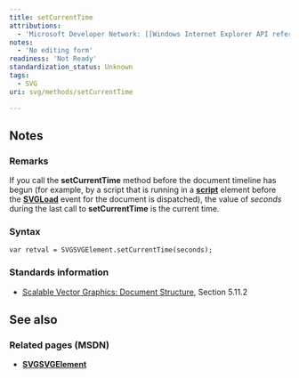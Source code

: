 ```yaml
---
title: setCurrentTime
attributions:
  - 'Microsoft Developer Network: [[Windows Internet Explorer API reference](http://msdn.microsoft.com/en-us/library/ie/hh828809%28v=vs.85%29.aspx) Article]'
notes:
  - 'No editing form'
readiness: 'Not Ready'
standardization_status: Unknown
tags:
  - SVG
uri: svg/methods/setCurrentTime

---
```

## <span>Notes</span>

### <span>Remarks</span>

If you call the **setCurrentTime** method before the document timeline has begun (for example, by a script that is running in a [**script**](/svg/elements/script) element before the [**SVGLoad**](/svg/events/load) event for the document is dispatched), the value of *seconds* during the last call to **setCurrentTime** is the current time.

### <span>Syntax</span>

    var retval = SVGSVGElement.setCurrentTime(seconds);

### <span>Standards information</span>

-   [Scalable Vector Graphics: Document Structure](http://go.microsoft.com/fwlink/p/?linkid=204733), Section 5.11.2

## <span>See also</span>

### <span>Related pages (MSDN)</span>

-   [**SVGSVGElement**](/svg/elements/svg)
